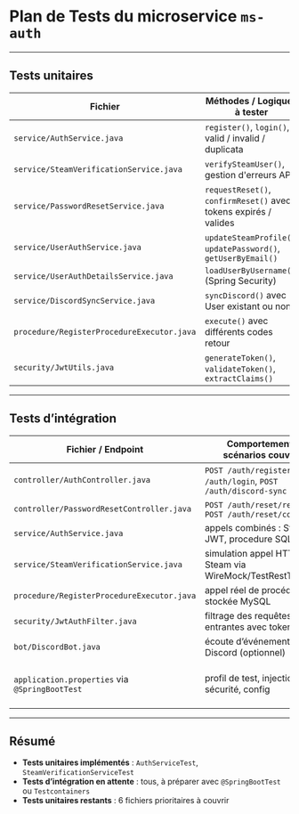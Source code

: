 # Plan de Tests du microservice `ms-auth`

---

## Tests unitaires

| Fichier                                  | Méthodes / Logiques à tester                                     | Testé ? |
|------------------------------------------|------------------------------------------------------------------|---------|
| `service/AuthService.java`               | `register()`, `login()`, valid / invalid / duplicata            | ✅      |
| `service/SteamVerificationService.java`  | `verifySteamUser()`, gestion d'erreurs API                      | ✅      |
| `service/PasswordResetService.java`      | `requestReset()`, `confirmReset()` avec tokens expirés / valides| ❌      |
| `service/UserAuthService.java`           | `updateSteamProfile()`, `updatePassword()`, `getUserByEmail()` | ❌      |
| `service/UserAuthDetailsService.java`    | `loadUserByUsername()` (Spring Security)                        | ❌      |
| `service/DiscordSyncService.java`        | `syncDiscord()` avec User existant ou non                       | ❌      |
| `procedure/RegisterProcedureExecutor.java`| `execute()` avec différents codes retour                        | ❌      |
| `security/JwtUtils.java`                 | `generateToken()`, `validateToken()`, `extractClaims()`         | ❌      |

---

## Tests d’intégration

| Fichier / Endpoint                                 | Comportements / scénarios couverts                              | Testé ? |
|----------------------------------------------------|------------------------------------------------------------------|---------|
| `controller/AuthController.java`                   | `POST /auth/register`, `POST /auth/login`, `POST /auth/discord-sync` | ❌      |
| `controller/PasswordResetController.java`          | `POST /auth/reset/request`, `POST /auth/reset/confirm`          | ❌      |
| `service/AuthService.java`                         | appels combinés : Steam, JWT, procedure SQL, repo               | ✅ (partiel) |
| `service/SteamVerificationService.java`            | simulation appel HTTP Steam via WireMock/TestRestTemplate       | ❌      |
| `procedure/RegisterProcedureExecutor.java`         | appel réel de procédure stockée MySQL                           | ❌      |
| `security/JwtAuthFilter.java`                      | filtrage des requêtes entrantes avec token                      | ❌      |
| `bot/DiscordBot.java`                              | écoute d’événements Discord (optionnel)                         | ❌      |
| `application.properties` via `@SpringBootTest`     | profil de test, injection, sécurité, config                     | ✅ (skipped pour l’instant) |

---

## Résumé

- **Tests unitaires implémentés** : `AuthServiceTest`, `SteamVerificationServiceTest`
- **Tests d’intégration en attente** : tous, à préparer avec `@SpringBootTest` ou `Testcontainers`
- **Tests unitaires restants** : 6 fichiers prioritaires à couvrir

